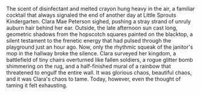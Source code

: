 The scent of disinfectant and melted crayon hung heavy in the air, a familiar cocktail that always signaled the end of another day at Little Sprouts Kindergarten. Clara Mae Peterson sighed, pushing a stray strand of unruly auburn hair behind her ear. Outside, the late afternoon sun cast long, geometric shadows from the hopscotch squares painted on the blacktop, a silent testament to the frenetic energy that had pulsed through the playground just an hour ago. Now, only the rhythmic squeak of the janitor's mop in the hallway broke the silence. Clara surveyed her kingdom, a battlefield of tiny chairs overturned like fallen soldiers, a rogue glitter bomb shimmering on the rug, and a half-finished mural of a rainbow that threatened to engulf the entire wall. It was glorious chaos, beautiful chaos, and it was Clara's chaos to tame. Today, however, even the thought of taming it felt exhausting.

